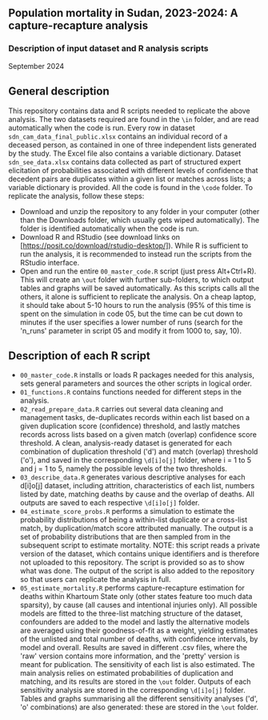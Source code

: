 ## Population mortality in Sudan, 2023-2024: A capture-recapture analysis
### Description of input dataset and R analysis scripts
September 2024

## General description
This repository contains data and R scripts needed to replicate the above analysis. The two datasets required are found in the `\in` folder, and are read automatically when the code is run. Every row in dataset `sdn_cam_data_final_public.xlsx` contains an individual record of a deceased person, as contained in one of three independent lists generated by the study. The Excel file also contains a variable dictionary. Dataset `sdn_see_data.xlsx` contains data collected as part of structured expert elicitation of probabilities associated with different levels of confidence that decedent pairs are duplicates within a given list or matches across lists; a variable dictionary is provided. 
All the code is found in the `\code` folder. To replicate the analysis, follow these steps:
* Download and unzip the repository to any folder in your computer (other than the Downloads folder, which usually gets wiped automatically). The folder is identified automatically when the code is run.
* Download R and RStudio (see download links on [https://posit.co/download/rstudio-desktop/]). While R is sufficient to run the analysis, it is recommended to instead run the scripts from the RStudio interface.
* Open and run the entire `00_master_code.R` script (just press Alt+Ctrl+R). This will create an `\out` folder with further sub-folders, to which output tables and graphs will be saved automatically. As this scripts calls all the others, it alone is sufficient to replicate the analysis. On a cheap laptop, it should take about 5-10 hours to run the analysis (95% of this time is spent on the simulation in code 05, but the time can be cut down to minutes if the user specifies a lower number of runs (search for the 'n_runs' parameter in script 05 and modify it from 1000 to, say, 10).

## Description of each R script
* `00_master_code.R` installs or loads R packages needed for this analysis, sets general parameters and sources the other scripts in logical order.
* `01_functions.R` contains functions needed for different steps in the analysis.
* `02_read_prepare_data.R` carries out several data cleaning and management tasks, de-duplicates records within each list based on a given duplication score (confidence) threshold, and lastly matches records across lists based on a given match (overlap) confidence score threshold. A clean, analysis-ready dataset is generated for each combination of duplication threshold ('d') and match (overlap) threshold ('o'), and saved in the corresponding `\d[i]o[j]` folder, where i = 1 to 5 and j = 1 to 5, namely the possible levels of the two thresholds.
* `03_describe_data.R` generates various descriptive analyses for each d[i]o[j] dataset, including attrition, characteristics of each list, numbers listed by date, matching deaths by cause and the overlap of deaths. All outputs are saved to each respective `\d[i]o[j]` folder.
* `04_estimate_score_probs.R` performs a simulation to estimate the probability distributions of being a within-list duplicate or a cross-list match, by duplication/match score attributed manually. The output is a set of probability distributions that are then sampled from in the subsequent script to estimate mortality. NOTE: this script reads a private version of the dataset, which contains unique identifiers and is therefore not uploaded to this repository. The script is provided so as to show what was done. The output of the script is also added to the repository so that users can replicate the analysis in full.
* `05_estimate_mortality.R` performs capture-recapture estimation for deaths within Khartoum State only (other states feature too much data sparsity), by cause (all causes and intentional injuries only). All possible models are fitted to the three-list matching structure of the dataset, confounders are added to the model and lastly the alternative models are averaged using their goodness-of-fit as a weight, yielding estimates of the unlisted and total number of deaths, with confidence intervals, by model and overall. Results are saved in different .csv files, where the 'raw' version contains more information, and the 'pretty' version is meant for publication. The sensitivity of each list is also estimated. The main analysis relies on estimated probabilities of duplication and matching, and its results are stored in the `\out` folder. Outputs of each sensitivity analysis are stored in the corresponding `\d[i]o[j]` folder. Tables and graphs summarising all the different sensitivity analyses ('d', 'o' combinations) are also generated: these are stored in the `\out` folder.

